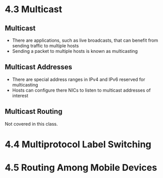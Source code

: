 4.3 Multicast
=============

Multicast
---------

- There are applications, such as live broadcasts, that can benefit from sending traffic to multiple hosts
- Sending a packet to multiple hosts is known as multicasting

Multicast Addresses
-------------------

- There are special address ranges in IPv4 and IPv6 reserved for multicasting
- Hosts can configure there NICs to listen to multicast addresses of interest

Multicast Routing
-----------------

Not covered in this class.

4.4 Multiprotocol Label Switching
=================================

4.5 Routing Among Mobile Devices
================================